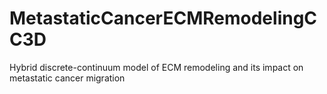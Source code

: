 # MetastaticCancerECMRemodelingCC3D
Hybrid discrete-continuum model of ECM remodeling and its impact on metastatic cancer migration
